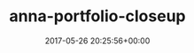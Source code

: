 ---
title:		"anna-portfolio-closeup"
type:		"upload"
description:		"TBC"
date:		"2017-05-26 20:25:56+00:00"
album:		"people"
filename:		"anna-portfolio-closeup.md"
series:		""
cl_public_id:		"people/anna-portfolio-closeup"
cl_version:		1497005335
format:		"tiff"
bytes:		4208464
width:		2158
height:		1440
exposure_mode:		"Auto"
program:		"Aperture-priority AE"
aperture:		"2.8"
focal_length:		"24.0 mm"
iso:		"800"
shutter_speed:		"1/25"
metering:		"Center-weighted average"
flash:		"Off, Did not fire"
white_balance:		"As Shot"
colour_temp:		"4950"
has_crop:		"false"
orientation:		"Horizontal (normal)"
camera_model:		"NIKON D800"
lens_info:		"24-70mm f/2.8"
artist:		"No artist info"
x_resolution:		"300"
y_resolution:		"300"
---